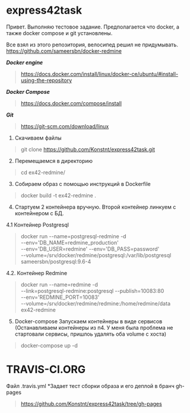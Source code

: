 # express42task
Привет. Выполняю тестовое задание.
Предполагается что docker, а также docker compose и git установлены.

Все взял из этого репозитория, велосипед решил не придумывать. https://github.com/sameersbn/docker-redmine

***Docker engine*** 
> https://docs.docker.com/install/linux/docker-ce/ubuntu/#install-using-the-repository

***Docker Compose*** 
> https://docs.docker.com/compose/install

***Git***
> https://git-scm.com/download/linux 

1. Скачиваем файлы 
> git clone https://github.com/Konstnt/express42task.git

2. Перемещаемся в директорию 
> cd ex42-redmine/ 

3. Собираем образ с помощью инструкций в Dockerfile 
> docker build -t ex42-redmine .

4. Стартуем 2 контейнера вручную. Второй контейнер линкуем с контейнером с БД.

4.1 Контейнер Postgresql

> docker run --name=postgresql-redmine -d \
  --env='DB_NAME=redmine_production' \
  --env='DB_USER=redmine' --env='DB_PASS=password' \
  --volume=/srv/docker/redmine/postgresql:/var/lib/postgresql \
  sameersbn/postgresql:9.6-4

4.2. Контейнер Redmine

> docker run --name=redmine -d \
  --link=postgresql-redmine:postgresql --publish=10083:80 \
  --env='REDMINE_PORT=10083' \
  --volume=/srv/docker/redmine/redmine:/home/redmine/data \
  ex42-redmine

5. Docker-compose Запускаем контейнеры в виде сервисов (Останавливаем контейнеры из п4. У меня была проблема не стартовали сервисы, пришлоь удалять оба volume с хоста)
> docker-compose up -d

# TRAVIS-CI.ORG
Файл .travis.yml
 *Задает тест сборки образа и его деплой в бранч gh-pages
> https://github.com/Konstnt/express42task/tree/gh-pages
